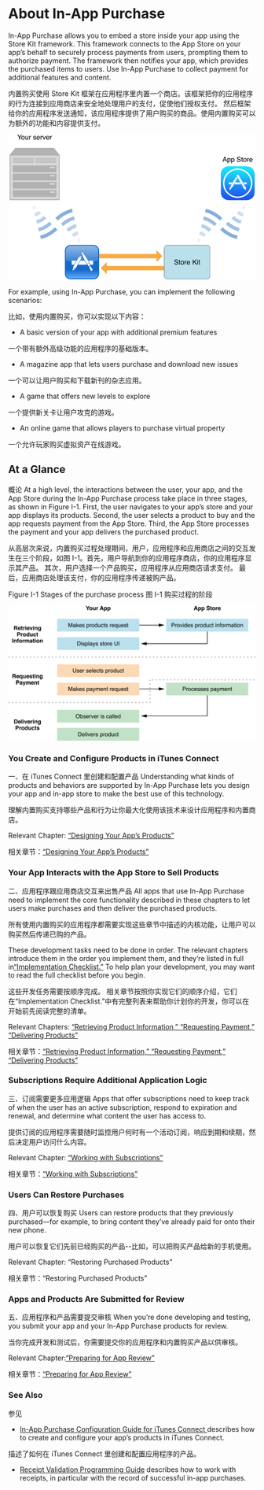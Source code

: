 # About In-App Purchase

In-App Purchase allows you to embed a store inside your app using the Store Kit framework. This framework connects to the App Store on your app’s behalf to securely process payments from users, prompting them to authorize payment. The framework then notifies your app, which provides the purchased items to users. Use In-App Purchase to collect payment for additional features and content.

内置购买使用 Store Kit 框架在应用程序里内置一个商店。该框架把你的应用程序的行为连接到应用商店来安全地处理用户的支付，促使他们授权支付。 然后框架给你的应用程序发送通知，该应用程序提供了用户购买的商品。使用内置购买可以为额外的功能和内容提供支付。

![](images/1.png)

For example, using In-App Purchase, you can implement the following scenarios:

比如，使用内置购买，你可以实现以下内容：

- A basic version of your app with additional premium features

一个带有额外高级功能的应用程序的基础版本。

- A magazine app that lets users purchase and download new issues

一个可以让用户购买和下载新刊的杂志应用。

- A game that offers new levels to explore

一个提供新关卡让用户攻克的游戏。

- An online game that allows players to purchase virtual property

一个允许玩家购买虚拟资产在线游戏。

## At a Glance
概论
At a high level, the interactions between the user, your app, and the App Store during the In-App Purchase process take place in three stages, as shown in Figure I-1. First, the user navigates to your app’s store and your app displays its products. Second, the user selects a product to buy and the app requests payment from the App Store. Third, the App Store processes the payment and your app delivers the purchased product.

从高层次来说，内置购买过程处理期间，用户，应用程序和应用商店之间的交互发生在三个阶段，如图 I-1。首先，用户导航到你的应用程序商店，你的应用程序显示其产品。 其次，用户选择一个产品购买，应用程序从应用商店请求支付。 最后，应用商店处理该支付，你的应用程序传递被购产品。

Figure I-1  Stages of the purchase process
图 I-1 购买过程的阶段

![](images/2.png)

### You Create and Configure Products in iTunes Connect
一、在 iTunes Connect 里创建和配置产品
Understanding what kinds of products and behaviors are supported by In-App Purchase lets you design your app and in-app store to make the best use of this technology.

理解内置购买支持哪些产品和行为让你最大化使用该技术来设计应用程序和内置商店。

Relevant Chapter: [“Designing Your App’s Products”](https://developer.apple.com/library/ios/documentation/NetworkingInternet/Conceptual/StoreKitGuide/Chapters/Products.html#//apple_ref/doc/uid/TP40008267-CH2-SW2)

 相关章节：[“Designing Your App’s Products”](https://developer.apple.com/library/ios/documentation/NetworkingInternet/Conceptual/StoreKitGuide/Chapters/Products.html#//apple_ref/doc/uid/TP40008267-CH2-SW2)

### Your App Interacts with the App Store to Sell Products
二、应用程序跟应用商店交互来出售产品
All apps that use In-App Purchase need to implement the core functionality described in these chapters to let users make purchases and then deliver the purchased products.

所有使用内置购买的应用程序都需要实现这些章节中描述的内核功能，让用户可以购买然后传递已购的产品。

These development tasks need to be done in order. The relevant chapters introduce them in the order you implement them, and they’re listed in full in[“Implementation Checklist.”](https://developer.apple.com/library/ios/documentation/NetworkingInternet/Conceptual/StoreKitGuide/Chapters/AppReview.html#//apple_ref/doc/uid/TP40008267-CH10-SW4) To help plan your development, you may want to read the full checklist before you begin.

这些开发任务需要按顺序完成。 相关章节按照你实现它们的顺序介绍，它们在“Implementation Checklist.”中有完整列表来帮助你计划你的开发，你可以在开始前先阅读完整的清单。

Relevant Chapters: [“Retrieving Product Information,” ](https://developer.apple.com/library/ios/documentation/NetworkingInternet/Conceptual/StoreKitGuide/Chapters/ShowUI.html#//apple_ref/doc/uid/TP40008267-CH3-SW5)[“Requesting Payment,” ](https://developer.apple.com/library/ios/documentation/NetworkingInternet/Conceptual/StoreKitGuide/Chapters/RequestPayment.html#//apple_ref/doc/uid/TP40008267-CH4-SW2)[“Delivering Products”](https://developer.apple.com/library/ios/documentation/NetworkingInternet/Conceptual/StoreKitGuide/Chapters/DeliverProduct.html#//apple_ref/doc/uid/TP40008267-CH5-SW3)

相关章节：[“Retrieving Product Information,” ](https://developer.apple.com/library/ios/documentation/NetworkingInternet/Conceptual/StoreKitGuide/Chapters/ShowUI.html#//apple_ref/doc/uid/TP40008267-CH3-SW5)[“Requesting Payment,” ](https://developer.apple.com/library/ios/documentation/NetworkingInternet/Conceptual/StoreKitGuide/Chapters/RequestPayment.html#//apple_ref/doc/uid/TP40008267-CH4-SW2)[“Delivering Products”](https://developer.apple.com/library/ios/documentation/NetworkingInternet/Conceptual/StoreKitGuide/Chapters/DeliverProduct.html#//apple_ref/doc/uid/TP40008267-CH5-SW3)

### Subscriptions Require Additional Application Logic
三、订阅需要更多应用逻辑
Apps that offer subscriptions need to keep track of when the user has an active subscription, respond to expiration and renewal, and determine what content the user has access to.

提供订阅的应用程序需要随时监控用户何时有一个活动订阅，响应到期和续期，然后决定用户访问什么内容。

Relevant Chapter: [“Working with Subscriptions”](https://developer.apple.com/library/ios/documentation/NetworkingInternet/Conceptual/StoreKitGuide/Chapters/Subscriptions.html#//apple_ref/doc/uid/TP40008267-CH7-SW6)

相关章节：[“Working with Subscriptions”](https://developer.apple.com/library/ios/documentation/NetworkingInternet/Conceptual/StoreKitGuide/Chapters/Subscriptions.html#//apple_ref/doc/uid/TP40008267-CH7-SW6)

### Users Can Restore Purchases
四、用户可以恢复购买
Users can restore products that they previously purchased—for example, to bring content they’ve already paid for onto their new phone.

用户可以恢复它们先前已经购买的产品--比如，可以把购买产品给新的手机使用。

Relevant Chapter: “Restoring Purchased Products”

相关章节：“Restoring Purchased Products”

### Apps and Products Are Submitted for Review
五、应用程序和产品需要提交审核
When you’re done developing and testing, you submit your app and your In-App Purchase products for review.

当你完成开发和测试后，你需要提交你的应用程序和内置购买产品以供审核。

Relevant Chapter:[“Preparing for App Review”](https://developer.apple.com/library/ios/documentation/NetworkingInternet/Conceptual/StoreKitGuide/Chapters/AppReview.html#//apple_ref/doc/uid/TP40008267-CH10-SW1)

相关章节：[“Preparing for App Review”](https://developer.apple.com/library/ios/documentation/NetworkingInternet/Conceptual/StoreKitGuide/Chapters/AppReview.html#//apple_ref/doc/uid/TP40008267-CH10-SW1)

### See Also
参见
- [In-App Purchase Configuration Guide for iTunes Connect ](https://developer.apple.com/library/ios/documentation/LanguagesUtilities/Conceptual/iTunesConnectInAppPurchase_Guide/Chapters/Introduction.html#//apple_ref/doc/uid/TP40013727)describes how to create and configure your app’s products in iTunes Connect.

描述了如何在 iTunes Connect 里创建和配置应用程序的产品。

- [Receipt Validation Programming Guide](https://developer.apple.com/library/ios/releasenotes/General/ValidateAppStoreReceipt/Introduction.html#//apple_ref/doc/uid/TP40010573) describes how to work with receipts, in particular with the record of successful in-app purchases.